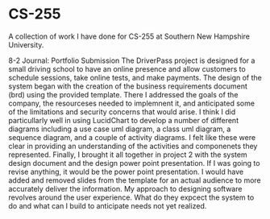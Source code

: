 # CS-255
A collection of work I have done for CS-255 at Southern New Hampshire University.

8-2 Journal: Portfolio Submission
The DriverPass project is designed for a small driving school to have an online presence and allow customers to schedule sessions, take online tests, and make payments. The design of the system began with the creation of the business requirements document (brd) using the provided template. There I addressed the goals of the company, the resourceses needed to implemnent it, and anticipated some of the limitations and security concerns that would arise. I think I did particullarly well in using LucidChart to develop a number of different diagrams including a use case uml diagram, a class uml diagram, a sequence diagram, and a couple of activity diagrams. I felt like these were clear in providing an understanding of the activities and componenets they represented. Finally, I brought it all together in project 2 with the system design document and the design power point presentation. If I was going to revise anything, it would be the power point presentation. I would have added and removed slides from the template for an actual audience to more accurately deliver the information. My approach to designing software revolves around the user experience. What do they expcect the system to do and what can I build to anticipate needs not yet realized.
